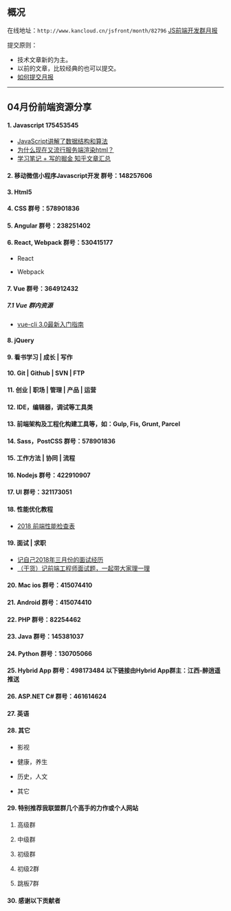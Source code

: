 ## 概况

在线地址：`http://www.kancloud.cn/jsfront/month/82796` [JS前端开发群月报](http://www.kancloud.cn/jsfront/month/82796)


提交原则：

- 技术文章新的为主。
- 以前的文章，比较经典的也可以提交。
- [如何提交月报](http://www.kancloud.cn/jsfront/month/227309)

---


## 04月份前端资源分享
#### 1. Javascript 175453545
- [JavaScript讲解了数据结构和算法](https://github.com/coderwhy/JavaScript-Data-Structure)
- [为什么现在又流行服务端渲染html？](https://www.zhihu.com/question/59578433)
- [学习笔记 + 写的掘金 知乎文章汇总](https://github.com/yangfan0095/basis)

#### 2. 移动微信小程序Javascript开发 群号：148257606

#### 3. Html5

#### 4. CSS  群号：578901836

#### 5. Angular 群号：238251402

#### 6. React, Webpack 群号：530415177
- React
    

- Webpack


#### 7. Vue 群号：364912432

##### 7.1 Vue 群内资源
- [vue-cli 3.0最新入门指南 ](https://segmentfault.com/a/1190000014094732)

#### 8. jQuery

#### 9. 看书学习 | 成长 | 写作


#### 10. Git | Github | SVN | FTP

#### 11. 创业 | 职场 | 管理 | 产品 | 运营

#### 12. IDE，编辑器，调试等工具类

#### 13. 前端架构及工程化构建工具等，如：Gulp, Fis, Grunt, Parcel

#### 14. Sass，PostCSS  群号：578901836

#### 15. 工作方法 | 协同 | 流程

#### 16. Nodejs 群号：422910907

#### 17. UI 群号：321173051

#### 18. 性能优化教程
- [2018 前端性能检查表](https://juejin.im/post/5ac1d117f265da2396128b9f)

#### 19. 面试 | 求职
- [记自己2018年三月份的面试经历](http://yuqirong.me/2018/04/01/%E8%AE%B0%E8%87%AA%E5%B7%B12018%E5%B9%B4%E4%B8%89%E6%9C%88%E4%BB%BD%E7%9A%84%E9%9D%A2%E8%AF%95%E7%BB%8F%E5%8E%86/)
- [（干货）记前端工程师面试题，一起带大家理一理](https://juejin.im/post/5abf68886fb9a028b54802e0)

#### 20. Mac ios 群号：415074410

#### 21. Android 群号：415074410

#### 22. PHP 群号：82254462

#### 23. Java 群号：145381037

#### 24. Python 群号：130705066

#### 25. Hybrid App 群号：498173484 以下链接由Hybrid App群主：江西-醉逍遥推送

#### 26. ASP.NET C# 群号：461614624

#### 27. 英语

#### 28. 其它

- 影视


- 健康，养生


- 历史，人文


- 其它



#### 29. 特别推荐我联盟群几个高手的力作或个人网站

1. 高级群



2. 中级群


3. 初级群

4. 初级2群


5. 跳板7群


#### 30. 感谢以下贡献者

